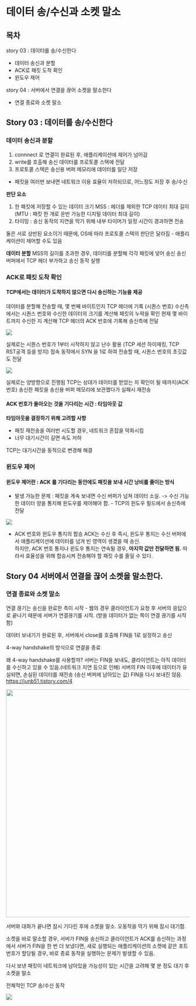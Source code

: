 # 데이터 송/수신과 소켓 말소

## 목차

story 03 : 데이터를 송/수신한다

- 데이터 송신과 분할
- ACK로 패킷 도착 확인
- 윈도우 제어

story 04 : 서버에서 연결을 끊어 소켓을 말소한다

- 연결 종료와 소켓 말소

## Story 03 : 데이터를 송/수신한다

### 데이터 송신과 분할

1. connnect 로 연결이 완료된 후, 애플리케이션에 제어가 넘어감
2. write를 호출해 송신 데이터를 프로토콜 스택에 전달
3. 프로토콜 스택은 송신용 버퍼 메모리에 데이터를 일단 저장 
- 패킷을 여러번 보내면 네트워크 이용 효율이 저하되므로, 어느정도 저장 후 송/수신

**판단 요소**
1. 한 패킷에 저장할 수 있는 데이터 크기 MSS : 헤더를 제외한 TCP 데이터 최대 길이 <br/>
(MTU : 패킷 한 개로 운반 가능한 디지털 데이터 최대 길이)
2. 타이밍 : 송신 동작의 지연을 막기 위해 내부 타이머가 일정 시간이 경과하면 전송

둘은 서로 상반된 요소이기 때문에, OS에 따라 프로토콜 스택의 판단은 달라짐 - 애플리케이션이 제어할 수도 있음

**데이터 분할**
MSS의 길이를 초과한 경우, 데이터를 분할해 각각 패킷에 넣어 송신
송신 버퍼에서 TCP 헤더 부가하고 송신 동작 실행

### ACK로 패킷 도착 확인

#### TCP에서는 데이터가 도착하지 않으면 다시 송신하는 기능을 제공

데이터를 분할해 전송할 때, 몇 번째 바이트인지 TCP 헤더에 기록 (시퀀스 번호)
수신측에서는 시퀀스 번호와 수신한 데이터의 크기를 계산해 패킷의 누락을 확인
현재 몇 바이트까지 수신한 지 계산해 TCP 헤더의 ACK 번호에 기록해 송신측에 전달

<img src="https://github.com/user-attachments/assets/5747428e-137b-4680-9f26-09b1e4ec1d7b" />

실제로는 시퀀스 번호가 1부터 시작하지 않고 난수 활용 (TCP 세션 하이재킹, TCP RST공격 등을 방지)
접속 동작에서 SYN 을 1로 하여 전송할 때, 시퀀스 번호의 초깃값도 전달 <br/>

<img src='https://github.com/user-attachments/assets/a865e184-c008-4456-88d4-9390e1b20d6d' />

실제로는 양방향으로 진행됨
TCP는 상대가 데이터를 받았는 지 확인이 될 때까지(ACK 번호) 송신한 패킷을 송신용 버퍼 메모리에 보관했다가
실패시 재전송

#### ACK 번호가 돌아오는 것을 기다리는 시간 : 타임아웃 값

**타임아웃을 결정하기 위해 고려할 사항**
- 패킷 재전송을 여러번 시도할 경우, 네트워크 혼잡을 악화시킴
- 너무 대기시간이 길면 속도 저하

TCP는 대기시간을 동적으로 변경해 해결

### 윈도우 제어

#### 윈도우 제어란 : ACK 를 기다리는 동안에도 패킷을 보내 시간 낭비를 줄이는 방식

- 발생 가능한 문제 : 패킷을 계속 보내면 수신 버퍼가 넘쳐 데이터 소실.
-> 수신 가능한 데이터 양을 통지해 윈도우를 제어해야 함. - TCP의 윈도우 필드에서 송신측에 전달


<img src='https://github.com/user-attachments/assets/f9436e0e-437a-4c4c-9e82-b3e55dcd44c4'/>

- ACK 번호와 윈도우 통지의 합승
ACK는 수신 후 즉시, 윈도우 통지는 수신 버퍼에서 애플리케이션에 데이터를 넘겨 빈 영역이 생겼을 때 송신. <br/>
하지만, ACK 번호 통지나 윈도우 통지는 연속될 경우, **마지막 값만 전달하면 됨.**
따라서 효율성을 위해 합승시켜 전송해야 할 패킷 수를 줄일 수 있다.

## Story 04 서버에서 연결을 끊어 소켓을 말소한다.

### 연결 종료와 소켓 말소

연결 끊기는 송신을 완료한 측이 시작 - 웹의 경우 클라이언트가 요청 후 서버의 응답으로 끝나기 때문에
서버가 연결끊기를 시작. (받을 데이터가 없는 쪽이 연결 끊기를 시작함)

데이터 보내기가 완료된 후, 서버에서 close를 호출해 FIN을 1로 설정하고 송신

4-way handshake의 방식으로 연결을 종료

왜 4-way handshake를 사용할까? 서버는 FIN을 보내도, 클라이언트는 아직 데이터를 수신하고 있을 수 있음.(네트워크 지연 등으로 인해)
서버의 FIN 이후에 데이터가 유실되면, 손실된 데이터를 재전송 (송신 버퍼에 남아있는 값) FIN을 다시 보내진 않음.
https://junb51.tistory.com/4

<img width="624" src="https://github.com/user-attachments/assets/2d4b3e85-4c7d-4bb0-bd19-df11f31c6dd6" />

서버와 대화가 끝나면 잠시 기다린 후에 소켓을 말소.
오동작을 막기 위해 잠시 대기함.

소켓을 바로 말소할 경우,
서버가 FIN을 송신하고 클라이언트가 ACK를 송신하는 과정에서 서버가 FIN을 한 번 더 보냈다면,
새로 실행되는 애플리케이션의 소켓에 같은 포트 번호가 할당될 경우, 바로 종료 동작을 실행하는 문제가 발생할 수 있음.

다시 보낸 패킷이 네트워크에 남아있을 가능성이 있는 시간을 고려해 몇 분 정도 대기 후 소켓을 말소

전체적인 TCP 송/수신 동작

<img src='https://github.com/user-attachments/assets/ca011459-4464-451d-af4b-3056257e3bbb' />
